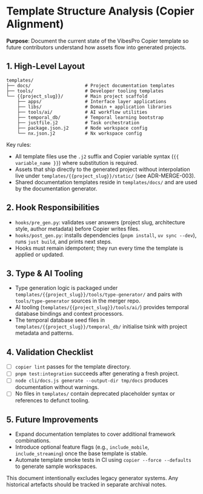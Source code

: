 # Template Structure Analysis (Copier Alignment)

**Purpose**: Document the current state of the VibesPro Copier template so future contributors understand how assets flow into generated projects.

## 1. High-Level Layout

```
templates/
├── docs/                    # Project documentation templates
├── tools/                   # Developer tooling templates
└── {{project_slug}}/        # Main project scaffold
    ├── apps/                # Interface layer applications
    ├── libs/                # Domain + application libraries
    ├── tools/ai/            # AI workflow utilities
    ├── temporal_db/         # Temporal learning bootstrap
    ├── justfile.j2          # Task orchestration
    ├── package.json.j2      # Node workspace config
    └── nx.json.j2           # Nx workspace config
```

Key rules:

-   All template files use the `.j2` suffix and Copier variable syntax (`{{ variable_name }}`) where substitution is required.
-   Assets that ship directly to the generated project without interpolation live under `templates/{{project_slug}}/static/` (see ADR-MERGE-003).
-   Shared documentation templates reside in `templates/docs/` and are used by the documentation generator.

## 2. Hook Responsibilities

-   `hooks/pre_gen.py`: validates user answers (project slug, architecture style, author metadata) before Copier writes files.
-   `hooks/post_gen.py`: installs dependencies (`pnpm install`, `uv sync --dev`), runs `just build`, and prints next steps.
-   Hooks must remain idempotent; they run every time the template is applied or updated.

## 3. Type & AI Tooling

-   Type generation logic is packaged under `templates/{{project_slug}}/tools/type-generator/` and pairs with `tools/type-generator` sources in the merger repo.
-   AI tooling (`templates/{{project_slug}}/tools/ai/`) provides temporal database bindings and context processors.
-   The temporal database seed files in `templates/{{project_slug}}/temporal_db/` initialise tsink with project metadata and patterns.

## 4. Validation Checklist

-   [ ] `copier lint` passes for the template directory.
-   [ ] `pnpm test:integration` succeeds after generating a fresh project.
-   [ ] `node cli/docs.js generate --output-dir tmp/docs` produces documentation without warnings.
-   [ ] No files in `templates/` contain deprecated placeholder syntax or references to defunct tooling.

## 5. Future Improvements

-   Expand documentation templates to cover additional framework combinations.
-   Introduce optional feature flags (e.g., `include_mobile`, `include_streaming`) once the base template is stable.
-   Automate template smoke tests in CI using `copier --force --defaults` to generate sample workspaces.

This document intentionally excludes legacy generator systems. Any historical artefacts should be tracked in separate archival notes.
